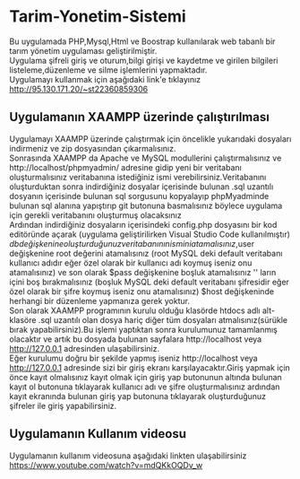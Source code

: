 # Tarim-Yonetim-Sistemi
Bu uygulamada PHP,Mysql,Html ve Boostrap kullanılarak web tabanlı bir tarım yönetim uygulaması geliştirilmiştir.<br>
Uygulama şifreli giriş ve oturum,bilgi girişi ve kaydetme ve girilen bilgileri listeleme,düzenleme ve silme işlemlerini yapmaktadır.<br>
Uygulamayı kullanmak için aşağıdaki link'e tıklayınız<br>
http://95.130.171.20/~st22360859306
## Uygulamanın XAAMPP üzerinde çalıştırılması
Uygulamayı XAAMPP üzerinde çalıştırmak için öncelikle yukarıdaki dosyaları indirmeniz ve zip dosyasından çıkarmalısınız.<br>
Sonrasında XAAMPP da Apache ve MySQL modullerini çalıştırmalısınız ve http://localhost/phpmyadmin/ adresine gidip yeni bir veritabanı oluşturmalısınız veritabanına istediğiniz ismi verebilirsiniz.Veritabanını oluşturduktan sonra  indirdiğiniz dosyalar içerisinde bulunan .sql uzantılı dosyanın içerisinde bulunan sql sorgusunu kopyalayıp phpMyadminde bulunan sql alanına yapıştırıp git butonuna basmalısınız böylece uygulama için gerekli veritabanını oluşturmuş olacaksınız<br>
Ardından indirdiğiniz dosyaların içerisindeki config.php dosyasını bir kod editöründe açarak (uygulama geliştirilirken Visual Studio Code kullanılmıştır) $db değişkenine oluşturduğunuz veritabanının ismini atamalısınız,$user değişkenine root değerini atamalısınız (root MySQL deki default veritabanı kullanıcı adıdır eğer özel olarak bir kullanıcı adı koymuş iseniz onu atamalısınız) ve son olarak $pass değişkenine boşluk atamalısınız '' ların içini boş bırakmalısınız (boşluk MySQL deki default veritabanı şifresidir eğer özel olarak bir şifre  koymuş iseniz onu atamalısınız) $host değişkeninde herhangi bir düzenleme yapmanıza gerek yoktur.<br>
Son olarak  XAAMPP programının kurulu olduğu klasörde htdocs adlı alt-klasöre .sql uzantılı olan dosya hariç diğer tüm dosyaları atmalısınız(sürükle bırak yapabilirsiniz).Bu işlemi yaptıktan sonra kurulumunuz tamamlanmış olacaktır ve artık bu dosyada bulunan sayfalara http://localhost veya http://127.0.0.1 adresinden ulaşabilirsiniz.<br>
Eğer kurulumu doğru bir şekilde yapmış iseniz http://localhost veya http://127.0.0.1 adresinde sizi bir giriş ekranı karşılayacaktır.Giriş yapmak için önce kayıt olmalısınız kayıt olmak için giriş yap butonunun altında bulunan kayıt ol butonuna tıklayarak kullanıcı adı ve şifre oluşturmalısınız ardından kayıt ekranında bulunan giriş yap butonuna tıklayarak oluşturduğunuz şifreler ile giriş yapabilirsiniz.
## Uygulamanın Kullanım videosu
Uygulamanın kullanım videosuna aşağıdaki linkten ulaşabilirsiniz<br>
https://www.youtube.com/watch?v=mdQKkOQDv_w
